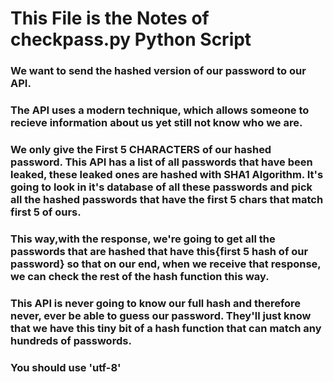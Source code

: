 # This File is the Notes of checkpass.py Python Script

### We want to send the hashed version of our password to our API.

### The API uses a modern technique, which allows someone to recieve information about us yet still not know who we are.

### We only give the First 5 CHARACTERS of our hashed password. This API has a list of all passwords that have been leaked, these leaked ones are hashed with SHA1 Algorithm. It's going to look in it's database of all these passwords and pick all the hashed passwords that have the first 5 chars that match first 5 of ours.

### This way,with the response, we're going to get all the passwords that are hashed that have this{first 5 hash of our password} so that on our end, when we receive that response, we can check the rest of the hash function this way.

### This API is never going to know our full hash and therefore never, ever be able to guess our password. They'll just know that we have this tiny bit of a hash function that can match any hundreds of passwords.

### You should use 'utf-8'

